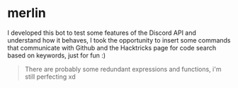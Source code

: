 # merlin

I developed this bot to test some features of the Discord API and understand how it behaves, I took the opportunity to insert some commands that communicate with Github and the Hacktricks page for code search based on keywords, just for fun :)

> There are probably some redundant expressions and functions, i'm still perfecting xd
